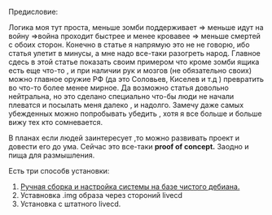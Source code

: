 
Предисловие: 




Логика моя тут проста, меньше зомби поддерживает => меньше идут на войну =>война проходит быстрее и менее кровавее =>  меньше смертей с обоих сторон. 
Конечно в статье я напрямую это не не говорю, ибо статья улетит в минусы, а мне надо все-таки разогреть народ. 
Главное сдесь в этой статье показать своим примером что кроме зомби ящика есть еще что-то , и при наличии рук и мозгов (не обязательно своих) можно главное оружие РФ  (да это Соловьев, Киселев и т.д ) превратить во что-то  более менее  мирное. 
Да возможно статья довольно нейтральна, но это сделано специально что-бы люди не начали плеватся и посылать меня далеко , и надолго. Замечу даже самых убежденных можно попробывать убедить , хотя я все больше и больше вижу тех кто сомневается.

В планах если людей заинтересует ,то можно развивать проект и довести его до ума.
Сейчас это все-таки **proof of concept.** Заодно и пища для размышления. 



Есть три способв установки: 
1) [Ручная сборка и настройка системы на базе чистого дебиана.](https://github.com/alex5250/replace-tv-os/blob/main/manual/manual.md)
2) Уставновка .img образа через стороний livecd
3) Установка с штатного livecd.


